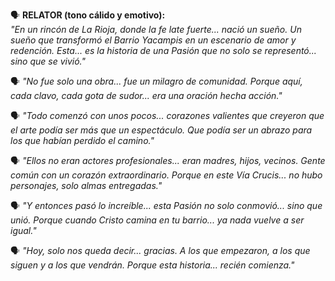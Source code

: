 🗣 **RELATOR (tono cálido y emotivo):**  
*"En un rincón de La Rioja, donde la fe late fuerte... nació un sueño. Un sueño que transformó el Barrio Yacampis en un escenario de amor y redención. Esta... es la historia de una Pasión que no solo se representó... sino que se vivió."*  

🗣 *"No fue solo una obra... fue un milagro de comunidad. Porque aquí, cada clavo, cada gota de sudor... era una oración hecha acción."*  

🗣 *"Todo comenzó con unos pocos... corazones valientes que creyeron que el arte podía ser más que un espectáculo. Que podía ser un abrazo para los que habían perdido el camino."*  

🗣 *"Ellos no eran actores profesionales... eran madres, hijos, vecinos. Gente común con un corazón extraordinario. Porque en este Vía Crucis... no hubo personajes, solo almas entregadas."*  

🗣 *"Y entonces pasó lo increíble... esta Pasión no solo conmovió... sino que unió. Porque cuando Cristo camina en tu barrio... ya nada vuelve a ser igual."*  

🗣 *"Hoy, solo nos queda decir... gracias. A los que empezaron, a los que siguen y a los que vendrán. Porque esta historia... recién comienza."*  


